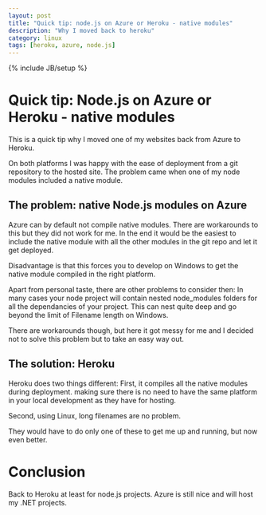 ```yaml
---
layout: post
title: "Quick tip: node.js on Azure or Heroku - native modules"
description: "Why I moved back to heroku"
category: linux
tags: [heroku, azure, node.js]
---
```

{% include JB/setup %}

# Quick tip: Node.js on Azure or Heroku - native modules

This is a quick tip why I moved one of my websites back from Azure
to Heroku.

On both platforms I was happy with the ease of deployment from a git
repository to the hosted site. The problem came when one of my node
modules included a native module.

## The problem: native Node.js modules on Azure

Azure can by default not compile native modules. There are workarounds
to this but they did not work for me. In the end it would be the easiest
to include the native module with all the other modules in the git repo
and let it get deployed.

Disadvantage is that this forces you to develop on Windows to get the
native module compiled in the right platform.

Apart from personal taste, there are other problems to consider then:
In many cases your node project will contain nested node_modules folders
for all the dependancies of your project. This can nest quite deep and
go beyond the limit of Filename length on Windows.

There are workarounds though, but here it got messy for me and I decided
not to solve this problem but to take an easy way out.

## The solution: Heroku

Heroku does two things different: First, it compiles all the native
modules during deployment. making sure there is no need to have the same
platform in your local development as they have for hosting.

Second, using Linux, long filenames are no problem.

They would have to do only one of these to get me up and running, but
now even better.

# Conclusion 

Back to Heroku at least for node.js projects. Azure is still nice and
will host my .NET projects.


